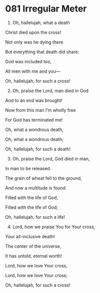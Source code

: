 # 081 Irregular Meter

1.  Oh, hallelujah, what a death

Christ died upon the cross!

Not only was he dying there

But everything that death did share:

God was included too,

All men with me and you—

Oh, hallelujah, for such a cross!

2.  Oh, praise the Lord, man died in God

And to an end was brought!

Now from this man I’m wholly free

For God has terminated me!

Oh, what a wondrous death,

Oh, what a wondrous death;

Oh, hallelujah, for such a death!

3.  Oh, praise the Lord, God died in man,

In man to be released.

The grain of wheat fell to the ground,

And now a multitude is found

Filled with the life of God,

Filled with the life of God;

Oh, hallelujah, for such a life!

4.  Lord, how we praise You for Your cross,

Your all-inclusive death!

The center of the universe,

It has untold, eternal worth!

Lord, how we love Your cross,

Lord, how we love Your cross;

Oh, hallelujah, for such a cross!

